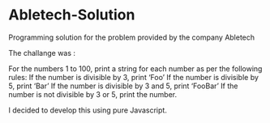 # Abletech-Solution
Programming solution for the problem provided by the company Abletech 

The challange was :

For the numbers 1 to 100, print a string for each number as per the following rules: If the number is divisible by 3, print ‘Foo’ If the number is divisible by 5, print ‘Bar’ If the number is divisible by 3 and 5, print ‘FooBar’ If the number is not divisible by 3 or 5, print the number.

I decided to develop this using pure Javascript.
